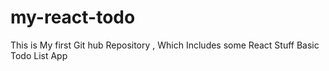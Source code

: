 # my-react-todo
This is My first Git hub Repository , Which Includes some React Stuff Basic Todo List App
